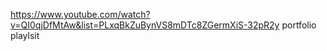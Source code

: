 https://www.youtube.com/watch?v=QI0qjDfMtAw&list=PLxqBkZuBynVS8mDTc8ZGermXiS-32pR2y portfolio playlsit